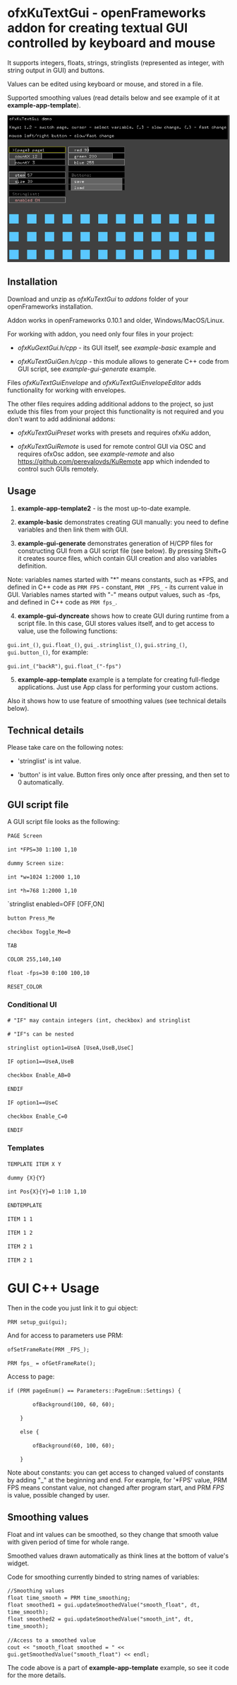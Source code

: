 # ofxKuTextGui - openFrameworks addon for creating textual GUI controlled by keyboard and mouse

It supports integers, floats, strings, stringlists (represented as integer, with string output in GUI) and buttons. 

Values can be edited using keyboard or mouse, and stored in a file.

Supported smoothing values (read details below and see example of it at  **example-app-template**).

![example-basic](https://github.com/perevalovds/ofxKuTextGui/raw/master/example-basic.png "example-basic screenshot")

## Installation

Download and unzip as *ofxKuTextGui* to *addons* folder of your openFrameworks installation.

Addon works in openFrameworks 0.10.1 and older, Windows/MacOS/Linux.

For working with addon, you need only four files in your project:

- *ofxKuGextGui.h/cpp* - its GUI itself, see *example-basic* example and 

- *ofxKuTextGuiGen.h/cpp* - this module allows to generate C++ code from GUI script, see *example-gui-generate* example.

Files *ofxKuTextGuiEnvelope* and *ofxKuTextGuiEnvelopeEditor* adds functionality for working with envelopes.


The other files requires adding additional addons to the  project, so just exlude this files  from your project this functionality is not required
and you don't want to add addinional addons:

- *ofxKuTextGuiPreset* works with presets and requires ofxKu addon,

- *ofxKuTextGuiRemote* is used for remote control GUI via OSC and requires ofxOsc addon, see *example-remote* and also 
https://github.com/perevalovds/KuRemote app which indended to control such GUIs remotely.



## Usage

1. **example-app-template2** - is the most up-to-date example.

2. **example-basic** demonstrates creating GUI manually: you need to define variables and then link them with GUI.

3. **example-gui-generate** demonstrates generation of H/CPP files for constructing GUI from a GUI script file (see below).
By pressing Shift+G it creates source files, which contain GUI creation and also variables definition.

Note: variables names started with "*" means constants, such as *FPS, and defined in C++ code as `PRM FPS` - constant, `PRM _FPS_` - its current value in GUI.
Variables names started with "-" means output values, such as -fps, and defined in C++ code as `PRM fps_`.


4. **example-gui-dyncreate** shows how to create GUI during runtime from a script file.
In this case, GUI stores values itself, and to get access to value, use the following functions:

`gui.int_()`, `gui.float_()`, `gui_.stringlist_()`, `gui.string_()`, `gui.button_()`, for example:

`gui.int_("backR")`, `gui.float_("-fps")`

5. **example-app-template** example is a template for creating full-fledge applications. Just use App class for performing your custom actions.

Also it shows how to use feature of smoothing values (see technical details below).

 

## Technical details

Please take care on the following notes:

* 'stringlist' is int value.

* 'button' is int value. Button fires only once after pressing, and then set to 0 automatically.

## GUI script file

A GUI script file looks as the following:

`PAGE Screen`

`int *FPS=30 1:100 1,10`

`dummy Screen size:`

`int *w=1024 1:2000 1,10`

`int *h=768 1:2000 1,10`

`stringlist enabled=OFF [OFF,ON]

`button Press_Me`

`checkbox Toggle_Me=0`

`TAB`

`COLOR 255,140,140`

`float -fps=30 0:100 100,10`

`RESET_COLOR`

### Conditional UI

`# "IF" may contain integers (int, checkbox) and stringlist`

`# "IF"s can be nested`

`stringlist option1=UseA [UseA,UseB,UseC]`

`IF option1==UseA,UseB`

`checkbox Enable_AB=0`

`ENDIF`

`IF option1==UseC`

`checkbox Enable_C=0`

`ENDIF`

### Templates

`TEMPLATE ITEM X Y`

`dummy {X}{Y}`

`int Pos{X}{Y}=0 1:10 1,10`

`ENDTEMPLATE`

`ITEM 1 1`

`ITEM 1 2`

`ITEM 2 1`

`ITEM 2 1`


# GUI C++ Usage
Then in the code you just link it to gui object:

`PRM setup_gui(gui);`

And for access to parameters use PRM:

`ofSetFrameRate(PRM _FPS_);`

`PRM fps_ = ofGetFrameRate();`

Access to page:

`if (PRM pageEnum() == Parameters::PageEnum::Settings) {`

`        ofBackground(100, 60, 60);`

`    }`

`    else {`

`        ofBackground(60, 100, 60);`

`    }`



Note about constants: you can get access to changed valued of constants by adding "_" at the beginning and end.
For example, for '*FPS' value, PRM FPS means constant value, not changed after program start, and PRM _FPS_ is value,
possible changed by user.

## Smoothing values

Float and int values can be smoothed, so they change that smooth value with given period of time for whole range.

Smoothed values drawn automatically as think lines at the bottom of value's widget.

Code for smoothing currently binded to string names of variables:
```
//Smoothing values
float time_smooth = PRM time_smoothing;
float smoothed1 = gui.updateSmoothedValue("smooth_float", dt, time_smooth);
float smoothed2 = gui.updateSmoothedValue("smooth_int", dt, time_smooth);

//Access to a smoothed value
cout << "smooth_float smoothed = " << gui.getSmoothedValue("smooth_float") << endl;
```

The code above is a part of **example-app-template** example, so see it code for the more details.

